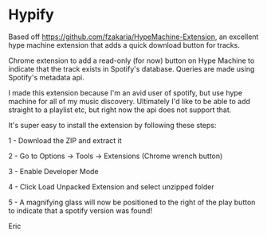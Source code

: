Hypify
======

Based off https://github.com/fzakaria/HypeMachine-Extension,
an excellent hype machine extension that adds a quick download button for tracks.


Chrome extension to add a read-only (for now) button on Hype Machine to indicate that the track exists in Spotify's database.
Queries are made using Spotify's metadata api.

I made this extension because I'm an avid user of spotify, but use hype machine for all of my music discovery.
Ultimately I'd like to be able to add straight to a playlist etc, but right now the api does not support that.

It's super easy to install the extension by following these steps:

1 - Download the ZIP and extract it

2 - Go to Options -> Tools -> Extensions (Chrome wrench button)

3 - Enable Developer Mode

4 - Click Load Unpacked Extension and select unzipped folder

5 - A magnifying glass will now be positioned to the right of the play button to indicate that a spotify version was found!

Eric
